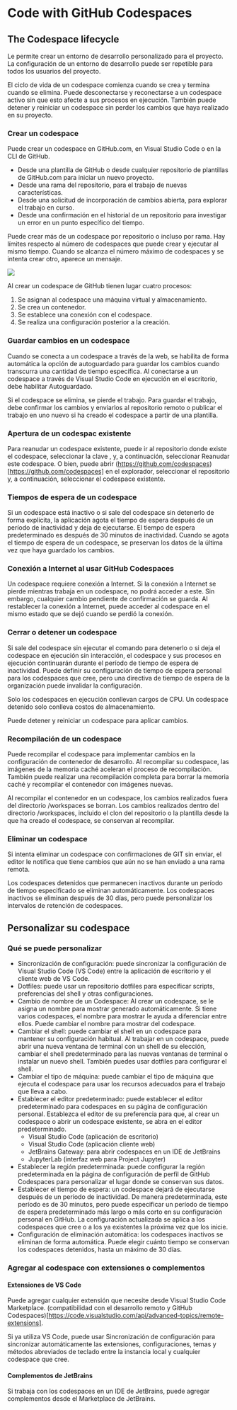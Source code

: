 # Code with GitHub Codespaces

## The Codespace lifecycle

Le permite crear un entorno de desarrollo personalizado para el proyecto. La configuración de un entorno de desarrollo puede ser repetible para todos los usuarios del proyecto.

El ciclo de vida de un codespace comienza cuando se crea y termina cuando se elimina. Puede desconectarse y reconectarse a un codespace activo sin que esto afecte a sus procesos en ejecución. También puede detener y reiniciar un codespace sin perder los cambios que haya realizado en su proyecto.

### Crear un codespace

Puede crear un codespace en GitHub.com, en Visual Studio Code o en la CLI de GitHub.

* Desde una plantilla de GitHub o desde cualquier repositorio de plantillas de GitHub.com para iniciar un nuevo proyecto.
* Desde una rama del repositorio, para el trabajo de nuevas características.
* Desde una solicitud de incorporación de cambios abierta, para explorar el trabajo en curso.
* Desde una confirmación en el historial de un repositorio para investigar un error en un punto específico del tiempo.

Puede crear más de un codespace por repositorio o incluso por rama. Hay límites respecto al número de codespaces que puede crear y ejecutar al mismo tiempo. Cuando se alcanza el número máximo de codespaces y se intenta crear otro, aparece un mensaje.

![](../Images/codepace-lifecycle.png)

Al crear un codespace de GitHub tienen lugar cuatro procesos:

1. Se asignan al codespace una máquina virtual y almacenamiento.
2. Se crea un contenedor.
3. Se establece una conexión con el codespace.
4. Se realiza una configuración posterior a la creación.

### Guardar cambios en un codespace

Cuando se conecta a un codespace a través de la web, se habilita de forma automática la opción de autoguardado para guardar los cambios cuando transcurra una cantidad de tiempo específica. Al conectarse a un codespace a través de Visual Studio Code en ejecución en el escritorio, debe habilitar Autoguardado.

Si el codespace se elimina, se pierde el trabajo. Para guardar el trabajo, debe confirmar los cambios y enviarlos al repositorio remoto o publicar el trabajo en uno nuevo si ha creado el codespace a partir de una plantilla.

### Apertura de un codespac existente

Para reanudar un codespace existente, puede ir al repositorio donde existe el codespace, seleccionar la clave , y, a continuación, seleccionar Reanudar este codespace. O bien, puede abrir (https://github.com/codespaces)[https://github.com/codespaces] en el explorador, seleccionar el repositorio y, a continuación, seleccionar el codespace existente.

### Tiempos de espera de un codespace

Si un codespace está inactivo o si sale del codespace sin detenerlo de forma explícita, la aplicación agota el tiempo de espera después de un período de inactividad y deja de ejecutarse. El tiempo de espera predeterminado es después de 30 minutos de inactividad. Cuando se agota el tiempo de espera de un codespace, se preservan los datos de la última vez que haya guardado los cambios.

### Conexión a Internet al usar GitHub Codespaces

Un codespace requiere conexión a Internet. Si la conexión a Internet se pierde mientras trabaja en un codespace, no podrá acceder a este. Sin embargo, cualquier cambio pendiente de confirmación se guarda. Al restablecer la conexión a Internet, puede acceder al codespace en el mismo estado que se dejó cuando se perdió la conexión.

### Cerrar o detener un codespace

Si sale del codespace sin ejecutar el comando para detenerlo o si deja el codespace en ejecución sin interacción, el codespace y sus procesos en ejecución continuarán durante el período de tiempo de espera de inactividad. Puede definir su configuración de tiempo de espera personal para los codespaces que cree, pero una directiva de tiempo de espera de la organización puede invalidar la configuración.

Solo los codespaces en ejecución conllevan cargos de CPU. Un codespace detenido solo conlleva costos de almacenamiento.

Puede detener y reiniciar un codespace para aplicar cambios. 

### Recompilación de un codespace

Puede recompilar el codespace para implementar cambios en la configuración de contenedor de desarrollo. Al recompilar su codespace, las imágenes de la memoria caché aceleran el proceso de recompilación. También puede realizar una recompilación completa para borrar la memoria caché y recompilar el contenedor con imágenes nuevas.

Al recompilar el contenedor en un codespace, los cambios realizados fuera del directorio /workspaces se borran. Los cambios realizados dentro del directorio /workspaces, incluido el clon del repositorio o la plantilla desde la que ha creado el codespace, se conservan al recompilar.

### Eliminar un codespace

Si intenta eliminar un codespace con confirmaciones de GIT sin enviar, el editor le notifica que tiene cambios que aún no se han enviado a una rama remota.

Los codespaces detenidos que permanecen inactivos durante un período de tiempo especificado se eliminan automáticamente. Los codespaces inactivos se eliminan después de 30 días, pero puede personalizar los intervalos de retención de codespaces.

## Personalizar su codespace

### Qué se puede personalizar

* Sincronización de configuración: puede sincronizar la configuración de Visual Studio Code (VS Code) entre la aplicación de escritorio y el cliente web de VS Code.
* Dotfiles: puede usar un repositorio dotfiles para especificar scripts, preferencias del shell y otras configuraciones.
* Cambio de nombre de un Codespace: Al crear un codespace, se le asigna un nombre para mostrar generado automáticamente. Si tiene varios codespaces, el nombre para mostrar le ayuda a diferenciar entre ellos. Puede cambiar el nombre para mostrar del codespace.
* Cambiar el shell: puede cambiar el shell en un codespace para mantener su configuración habitual. Al trabajar en un codespace, puede abrir una nueva ventana de terminal con un shell de su elección, cambiar el shell predeterminado para las nuevas ventanas de terminal o instalar un nuevo shell. También puedes usar dotfiles para configurar el shell.
* Cambiar el tipo de máquina: puede cambiar el tipo de máquina que ejecuta el codespace para usar los recursos adecuados para el trabajo que lleva a cabo.
* Establecer el editor predeterminado: puede establecer el editor predeterminado para codespaces en su página de configuración personal. Establezca el editor de su preferencia para que, al crear un codespace o abrir un codespace existente, se abra en el editor predeterminado.
    * Visual Studio Code (aplicación de escritorio)
    * Visual Studio Code (aplicación cliente web)
    * JetBrains Gateway: para abrir codespaces en un IDE de JetBrains
    * JupyterLab (interfaz web para Project Jupyter)
* Establecer la región predeterminada: puede configurar la región predeterminada en la página de configuración de perfil de GitHub Codespaces para personalizar el lugar donde se conservan sus datos.
* Establecer el tiempo de espera: un codespace dejará de ejecutarse después de un período de inactividad. De manera predeterminada, este período es de 30 minutos, pero puede especificar un período de tiempo de espera predeterminado más largo o más corto en su configuración personal en GitHub. La configuración actualizada se aplica a los codespaces que cree o a los ya existentes la próxima vez que los inicie.
* Configuración de eliminación automática: los codespaces inactivos se eliminan de forma automática. Puede elegir cuánto tiempo se conservan los codespaces detenidos, hasta un máximo de 30 días.

### Agregar al codespace con extensiones o complementos

#### Extensiones de VS Code

Puede agregar cualquier extensión que necesite desde Visual Studio Code Marketplace. (compatibilidad con el desarrollo remoto y GitHub Codespaces)[https://code.visualstudio.com/api/advanced-topics/remote-extensions].

Si ya utiliza VS Code, puede usar Sincronización de configuración para sincronizar automáticamente las extensiones, configuraciones, temas y métodos abreviados de teclado entre la instancia local y cualquier codespace que cree.

#### Complementos de JetBrains

Si trabaja con los codespaces en un IDE de JetBrains, puede agregar complementos desde el Marketplace de JetBrains.